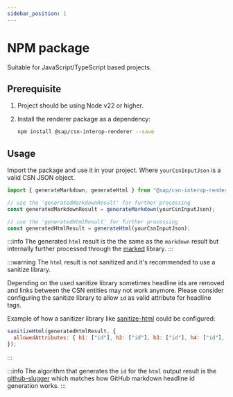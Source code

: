 ```yaml
---
sidebar_position: 1
---
```


# NPM package

Suitable for JavaScript/TypeScript based projects.

## Prerequisite

1. Project should be using Node v22 or higher.

1. Install the renderer package as a dependency:

   ```bash
   npm install @sap/csn-interop-renderer --save
   ```

## Usage

Import the package and use it in your project. Where `yourCsnInputJson` is a valid CSN JSON object.

```js
import { generateMarkdown, generateHtml } from "@sap/csn-interop-renderer";

// use the 'generatedMarkdownResult' for further processing
const generatedMarkdownResult = generateMarkdown(yourCsnInputJson);

// use the 'generatedHtmlResult' for further processing
const generatedHtmlResult = generateHtml(yourCsnInputJson);
```

:::info
The generated `html` result is the the same as the `markdown` result but internally further processed through the [marked](https://www.npmjs.com/package/marked) library.
:::

:::warning
The `html` result is not sanitized and it's recommended to use a sanitize library.

Depending on the used sanitize library sometimes headline ids are removed and links between the CSN entities may not work anymore.
Please consider configuring the sanitize library to allow `id` as valid attribute for headline tags.

Example of how a sanitizer library like [sanitize-html](https://github.com/apostrophecms/sanitize-html) could be configured:

```js
sanitizeHtml(generatedHtmlResult, {
  allowedAttributes: { h1: ["id"], h2: ["id"], h3: ["id"], h4: ["id"], strong: ["id"], a: ["href"] },
});
```

:::

:::info
The algorithm that generates the `id` for the `html` output result is the [github-slugger](https://github.com/Flet/github-slugger) which matches how GitHub markdown headline id generation works.
:::
